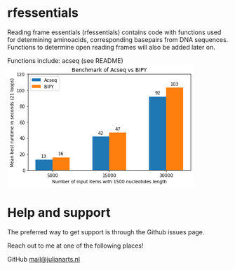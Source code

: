 # rfessentials
Reading frame essentials (rfessentials) contains code with functions used for determining aminoacids, corresponding basepairs from DNA sequences. Functions to determine open reading frames will also be added later on.

Functions include: acseq (see README)
![png](output_20_0.png)


# Help and support
The preferred way to get support is through the Github issues page.

Reach out to me at one of the following places!

GitHub
mail@julianarts.nl

